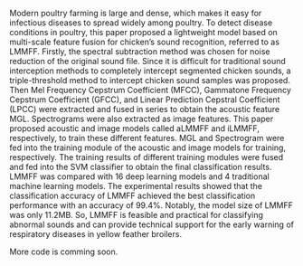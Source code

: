 
Modern poultry farming is large and dense, which makes it easy for infectious diseases to spread widely among poultry. To detect disease conditions in poultry, this paper proposed a lightweight model based on multi-scale feature fusion for chicken’s sound recognition, referred to as LMMFF. Firstly, the spectral subtraction method was chosen for noise reduction of the original sound file. Since it is difficult for traditional sound interception methods to completely intercept segmented chicken sounds, a triple-threshold method to intercept chicken sound samples was proposed. Then Mel Frequency Cepstrum Coefficient (MFCC), Gammatone Frequency Cepstrum Coefficient (GFCC), and Linear Prediction Cepstral Coefficient (LPCC) were extracted and fused in series to obtain the acoustic feature MGL. Spectrograms were also extracted as image features. This paper proposed acoustic and image models called aLMMFF and iLMMFF, respectively, to train these different features. MGL and Spectrogram were fed into the training module of the acoustic and image models for training, respectively. The training results of different training modules were fused and fed into the SVM classifier to obtain the final classification results. LMMFF was compared with 16 deep learning models and 4 traditional machine learning models. The experimental results showed that the classification accuracy of LMMFF achieved the best classification performance with an accuracy of 99.4%.  Notably, the model size of LMMFF was only 11.2MB. So, LMMFF is feasible and practical for classifying abnormal sounds and can provide technical support for the early warning of respiratory diseases in yellow feather broilers. 

More code is comming soon.
